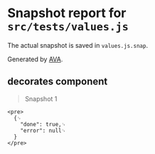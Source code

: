 # Snapshot report for `src/tests/values.js`

The actual snapshot is saved in `values.js.snap`.

Generated by [AVA](https://ava.li).

## decorates component

> Snapshot 1

    <pre>
      {␊
        "done": true,␊
        "error": null␊
      }
    </pre>
